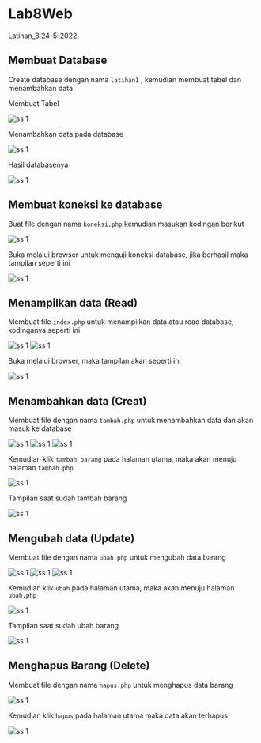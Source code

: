 # Lab8Web
Latihan_8 24-5-2022

## Membuat Database
Create database dengan nama `latihan1` , kemudian membuat tabel dan menambahkan data

Membuat Tabel

![ss 1](img/ss1-1.PNG)

Menambahkan data pada database

![ss 1](img/ss1-2.PNG)

Hasil databasenya

![ss 1](img/ss1-3.PNG)

## Membuat koneksi ke database
Buat file dengan nama `koneksi.php` kemudian masukan kodingan berikut

![ss 1](img/ss2-1.PNG)

Buka melalui browser untuk menguji koneksi database, jika berhasil maka tampilan seperti ini

![ss 1](img/ss2-2.PNG)

## Menampilkan data (Read)
Membuat file `index.php` untuk menampilkan data atau read database, kodinganya seperti ini

![ss 1](img/ss3-1.PNG)
![ss 1](img/ss3-2.PNG)

Buka melalui browser, maka tampilan akan seperti ini

![ss 1](img/ss3-3.PNG)

## Menambahkan data (Creat)
Membuat file dengan nama `tambah.php` untuk menambahkan data dan akan masuk ke database

![ss 1](img/ss4-1.PNG)
![ss 1](img/ss4-2.PNG)
![ss 1](img/ss4-3.PNG)

Kemudian klik `tambah barang` pada halaman utama, maka akan menuju halaman `tambah.php`

![ss 1](img/ss4-4.PNG)

Tampilan saat sudah tambah barang

![ss 1](img/ss4-5.PNG)

## Mengubah data (Update)
Membuat file dengan nama `ubah.php` untuk mengubah data barang

![ss 1](img/ss5-1.PNG)
![ss 1](img/ss5-2.PNG)
![ss 1](img/ss5-3.PNG)

Kemudian klik `ubah` pada halaman utama, maka akan menuju halaman `ubah.php`

![ss 1](img/ss5-4.PNG)

Tampilan saat sudah ubah barang

![ss 1](img/ss5-5.PNG)

## Menghapus Barang (Delete)
Membuat file dengan nama `hapus.php` untuk menghapus data barang

![ss 1](img/ss6-1.PNG)

Kemudian klik `hapus` pada halaman utama maka data akan terhapus

![ss 1](img/ss6-2.PNG)

